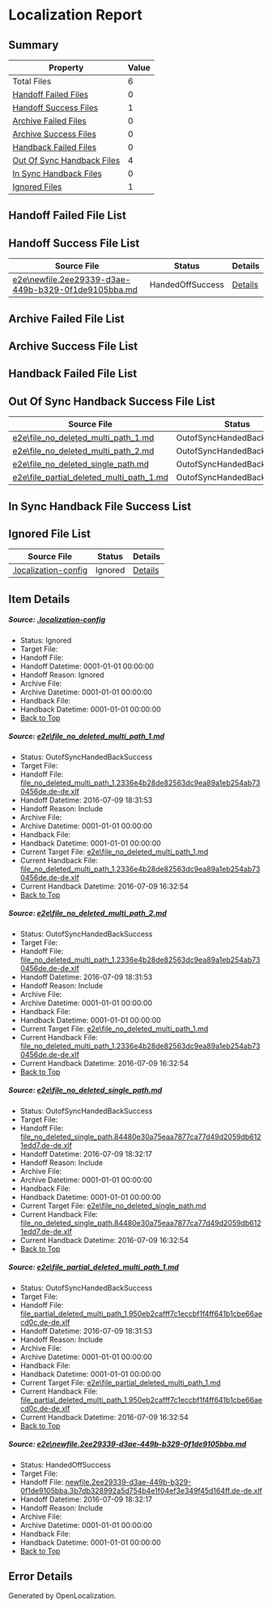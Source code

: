 # <a name='report-top'></a> Localization Report

## Summary
 Property | Value 
 -------- | ----- 
 Total Files | 6
[ Handoff Failed Files ](#handoff-failed-list)| 0
[ Handoff Success Files ](#handoff-success-list)| 1
[ Archive Failed Files ](#archive-failed-list)| 0
[ Archive Success Files ](#archive-success-list)| 0
[ Handback Failed Files ](#handback-failed-list)| 0
[ Out Of Sync Handback Files ](#outofsync-handback-success-list)| 4
[ In Sync Handback Files ](#insync-handback-success-list)| 0
[ Ignored Files ](#ignored-list)| 1

## <a name='handoff-failed-list'></a> Handoff Failed File List

## <a name='handoff-success-list'></a> Handoff Success File List
 Source File | Status | Details 
 ----------- | ------ | ------- 
 [e2e\newfile.2ee29339-d3ae-449b-b329-0f1de9105bba.md](https://github.com/OpenLocalizationTestOrg/oltest/blob/9cf1eff29d9a05ad8ae6079fffb90674f3171fa2/e2e/newfile.2ee29339-d3ae-449b-b329-0f1de9105bba.md) | HandedOffSuccess | [Details](#76d8c27f87c8d251f778d8c660e1374ee3096dd25)

## <a name='archive-failed-list'></a> Archive Failed File List

## <a name='archive-success-list'></a> Archive Success File List

## <a name='handback-failed-list'></a> Handback Failed File List

## <a name='outofsync-handback-success-list'></a> Out Of Sync Handback Success File List
 Source File | Status | Details 
 ----------- | ------ | ------- 
 [e2e\file_no_deleted_multi_path_1.md](https://github.com/OpenLocalizationTestOrg/oltest/blob/d2c74e8b582cc60f3cd0c2f1308f99242d6726c3/e2e/file_no_deleted_multi_path_1.md) | OutofSyncHandedBackSuccess | [Details](#af04a6ba9dd95879df57fe7cd96eb37b15f2d5701)
 [e2e\file_no_deleted_multi_path_2.md](https://github.com/OpenLocalizationTestOrg/oltest/blob/9cf1eff29d9a05ad8ae6079fffb90674f3171fa2/e2e/file_no_deleted_multi_path_2.md) | OutofSyncHandedBackSuccess | [Details](#af04a6ba9dd95879df57fe7cd96eb37b15f2d5702)
 [e2e\file_no_deleted_single_path.md](https://github.com/OpenLocalizationTestOrg/oltest/blob/9cf1eff29d9a05ad8ae6079fffb90674f3171fa2/e2e/file_no_deleted_single_path.md) | OutofSyncHandedBackSuccess | [Details](#f36c5433d7286bb310b8d4adaf8a1435545d46643)
 [e2e\file_partial_deleted_multi_path_1.md](https://github.com/OpenLocalizationTestOrg/oltest/blob/d2c74e8b582cc60f3cd0c2f1308f99242d6726c3/e2e/file_partial_deleted_multi_path_1.md) | OutofSyncHandedBackSuccess | [Details](#2bbbf69643661ca23d130ee2b26eac752bcd58144)

## <a name='insync-handback-success-list'></a> In Sync Handback File Success List

## <a name='ignored-list'></a> Ignored File List
 Source File | Status | Details 
 ----------- | ------ | ------- 
 [.localization-config](https://github.com/OpenLocalizationTestOrg/oltest/blob/9cf1eff29d9a05ad8ae6079fffb90674f3171fa2/.localization-config) | Ignored | [Details](#3d4f252ac210baf56311d7e97dcc2db10974dbd20)

## Item Details
##### <a name='3d4f252ac210baf56311d7e97dcc2db10974dbd20'></a> Source: [.localization-config](https://github.com/OpenLocalizationTestOrg/oltest/blob/9cf1eff29d9a05ad8ae6079fffb90674f3171fa2/.localization-config)
* Status: Ignored
* Target File: 
* Handoff File: 
* Handoff Datetime: 0001-01-01 00:00:00
* Handoff Reason: Ignored
* Archive File: 
* Archive Datetime: 0001-01-01 00:00:00
* Handback File: 
* Handback Datetime: 0001-01-01 00:00:00
* [Back to Top](#report-top)

##### <a name='af04a6ba9dd95879df57fe7cd96eb37b15f2d5701'></a> Source: [e2e\file_no_deleted_multi_path_1.md](https://github.com/OpenLocalizationTestOrg/oltest/blob/d2c74e8b582cc60f3cd0c2f1308f99242d6726c3/e2e/file_no_deleted_multi_path_1.md)
* Status: OutofSyncHandedBackSuccess
* Target File: 
* Handoff File: [file_no_deleted_multi_path_1.2336e4b28de82563dc9ea89a1eb254ab730456de.de-de.xlf](https://github.com/OpenLocalizationTestOrg/olhandoff-e2e/blob/9816560e3ef793d5f9194ecce6fa06eaecbf7f09/ol-handoff/OpenLocalizationTestOrg/oltest-dede-fly/ci/mt/file_no_deleted_multi_path_1.2336e4b28de82563dc9ea89a1eb254ab730456de.de-de.xlf)
* Handoff Datetime: 2016-07-09 18:31:53
* Handoff Reason: Include
* Archive File: 
* Archive Datetime: 0001-01-01 00:00:00
* Handback File: 
* Handback Datetime: 0001-01-01 00:00:00
* Current Target File: [e2e\file_no_deleted_multi_path_1.md](https://github.com/OpenLocalizationTestOrg/oltest-dede-fly/blob/a9e5291e65674a0fa9f263262cc61345a2abc436/e2e/file_no_deleted_multi_path_1.md)
* Current Handback File: [file_no_deleted_multi_path_1.2336e4b28de82563dc9ea89a1eb254ab730456de.de-de.xlf](https://github.com/OpenLocalizationTestOrg/olhandback-e2e/blob/8c5ddaf36505fbb6fcbcf182dd9cf5ba5ef4223c/ol-handback/OpenLocalizationTestOrg/oltest-dede-fly/ci/mt/file_no_deleted_multi_path_1.2336e4b28de82563dc9ea89a1eb254ab730456de.de-de.xlf)
* Current Handback Datetime: 2016-07-09 16:32:54
* [Back to Top](#report-top)

##### <a name='af04a6ba9dd95879df57fe7cd96eb37b15f2d5702'></a> Source: [e2e\file_no_deleted_multi_path_2.md](https://github.com/OpenLocalizationTestOrg/oltest/blob/9cf1eff29d9a05ad8ae6079fffb90674f3171fa2/e2e/file_no_deleted_multi_path_2.md)
* Status: OutofSyncHandedBackSuccess
* Target File: 
* Handoff File: [file_no_deleted_multi_path_1.2336e4b28de82563dc9ea89a1eb254ab730456de.de-de.xlf](https://github.com/OpenLocalizationTestOrg/olhandoff-e2e/blob/9816560e3ef793d5f9194ecce6fa06eaecbf7f09/ol-handoff/OpenLocalizationTestOrg/oltest-dede-fly/ci/mt/file_no_deleted_multi_path_1.2336e4b28de82563dc9ea89a1eb254ab730456de.de-de.xlf)
* Handoff Datetime: 2016-07-09 18:31:53
* Handoff Reason: Include
* Archive File: 
* Archive Datetime: 0001-01-01 00:00:00
* Handback File: 
* Handback Datetime: 0001-01-01 00:00:00
* Current Target File: [e2e\file_no_deleted_multi_path_1.md](https://github.com/OpenLocalizationTestOrg/oltest-dede-fly/blob/a9e5291e65674a0fa9f263262cc61345a2abc436/e2e/file_no_deleted_multi_path_1.md)
* Current Handback File: [file_no_deleted_multi_path_1.2336e4b28de82563dc9ea89a1eb254ab730456de.de-de.xlf](https://github.com/OpenLocalizationTestOrg/olhandback-e2e/blob/8c5ddaf36505fbb6fcbcf182dd9cf5ba5ef4223c/ol-handback/OpenLocalizationTestOrg/oltest-dede-fly/ci/mt/file_no_deleted_multi_path_1.2336e4b28de82563dc9ea89a1eb254ab730456de.de-de.xlf)
* Current Handback Datetime: 2016-07-09 16:32:54
* [Back to Top](#report-top)

##### <a name='f36c5433d7286bb310b8d4adaf8a1435545d46643'></a> Source: [e2e\file_no_deleted_single_path.md](https://github.com/OpenLocalizationTestOrg/oltest/blob/9cf1eff29d9a05ad8ae6079fffb90674f3171fa2/e2e/file_no_deleted_single_path.md)
* Status: OutofSyncHandedBackSuccess
* Target File: 
* Handoff File: [file_no_deleted_single_path.84480e30a75eaa7877ca77d49d2059db6121edd7.de-de.xlf](https://github.com/OpenLocalizationTestOrg/olhandoff-e2e/blob/7df3f989612df3df85b8943c87ab547de6a4bf5f/ol-handoff/OpenLocalizationTestOrg/oltest-dede-fly/ci/mt/file_no_deleted_single_path.84480e30a75eaa7877ca77d49d2059db6121edd7.de-de.xlf)
* Handoff Datetime: 2016-07-09 18:32:17
* Handoff Reason: Include
* Archive File: 
* Archive Datetime: 0001-01-01 00:00:00
* Handback File: 
* Handback Datetime: 0001-01-01 00:00:00
* Current Target File: [e2e\file_no_deleted_single_path.md](https://github.com/OpenLocalizationTestOrg/oltest-dede-fly/blob/a9e5291e65674a0fa9f263262cc61345a2abc436/e2e/file_no_deleted_single_path.md)
* Current Handback File: [file_no_deleted_single_path.84480e30a75eaa7877ca77d49d2059db6121edd7.de-de.xlf](https://github.com/OpenLocalizationTestOrg/olhandback-e2e/blob/8c5ddaf36505fbb6fcbcf182dd9cf5ba5ef4223c/ol-handback/OpenLocalizationTestOrg/oltest-dede-fly/ci/mt/file_no_deleted_single_path.84480e30a75eaa7877ca77d49d2059db6121edd7.de-de.xlf)
* Current Handback Datetime: 2016-07-09 16:32:54
* [Back to Top](#report-top)

##### <a name='2bbbf69643661ca23d130ee2b26eac752bcd58144'></a> Source: [e2e\file_partial_deleted_multi_path_1.md](https://github.com/OpenLocalizationTestOrg/oltest/blob/d2c74e8b582cc60f3cd0c2f1308f99242d6726c3/e2e/file_partial_deleted_multi_path_1.md)
* Status: OutofSyncHandedBackSuccess
* Target File: 
* Handoff File: [file_partial_deleted_multi_path_1.950eb2cafff7c1eccbf1f4ff641b1cbe66aecd0c.de-de.xlf](https://github.com/OpenLocalizationTestOrg/olhandoff-e2e/blob/9816560e3ef793d5f9194ecce6fa06eaecbf7f09/ol-handoff/OpenLocalizationTestOrg/oltest-dede-fly/ci/mt/file_partial_deleted_multi_path_1.950eb2cafff7c1eccbf1f4ff641b1cbe66aecd0c.de-de.xlf)
* Handoff Datetime: 2016-07-09 18:31:53
* Handoff Reason: Include
* Archive File: 
* Archive Datetime: 0001-01-01 00:00:00
* Handback File: 
* Handback Datetime: 0001-01-01 00:00:00
* Current Target File: [e2e\file_partial_deleted_multi_path_1.md](https://github.com/OpenLocalizationTestOrg/oltest-dede-fly/blob/a9e5291e65674a0fa9f263262cc61345a2abc436/e2e/file_partial_deleted_multi_path_1.md)
* Current Handback File: [file_partial_deleted_multi_path_1.950eb2cafff7c1eccbf1f4ff641b1cbe66aecd0c.de-de.xlf](https://github.com/OpenLocalizationTestOrg/olhandback-e2e/blob/8c5ddaf36505fbb6fcbcf182dd9cf5ba5ef4223c/ol-handback/OpenLocalizationTestOrg/oltest-dede-fly/ci/mt/file_partial_deleted_multi_path_1.950eb2cafff7c1eccbf1f4ff641b1cbe66aecd0c.de-de.xlf)
* Current Handback Datetime: 2016-07-09 16:32:54
* [Back to Top](#report-top)

##### <a name='76d8c27f87c8d251f778d8c660e1374ee3096dd25'></a> Source: [e2e\newfile.2ee29339-d3ae-449b-b329-0f1de9105bba.md](https://github.com/OpenLocalizationTestOrg/oltest/blob/9cf1eff29d9a05ad8ae6079fffb90674f3171fa2/e2e/newfile.2ee29339-d3ae-449b-b329-0f1de9105bba.md)
* Status: HandedOffSuccess
* Target File: 
* Handoff File: [newfile.2ee29339-d3ae-449b-b329-0f1de9105bba.3b7db328992a5d754b4e1f04ef3e349f45d164ff.de-de.xlf](https://github.com/OpenLocalizationTestOrg/olhandoff-e2e/blob/7df3f989612df3df85b8943c87ab547de6a4bf5f/ol-handoff/OpenLocalizationTestOrg/oltest-dede-fly/ci/mt/newfile.2ee29339-d3ae-449b-b329-0f1de9105bba.3b7db328992a5d754b4e1f04ef3e349f45d164ff.de-de.xlf)
* Handoff Datetime: 2016-07-09 18:32:17
* Handoff Reason: Include
* Archive File: 
* Archive Datetime: 0001-01-01 00:00:00
* Handback File: 
* Handback Datetime: 0001-01-01 00:00:00
* [Back to Top](#report-top)


## Error Details

Generated by OpenLocalization.
